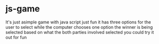 # js-game
It's just asimple game with java script just fun 
it has three options for the user to select while the computer chooses one option 
the winner is being selected based on what the both parties involved selected
you could try it out for fun
